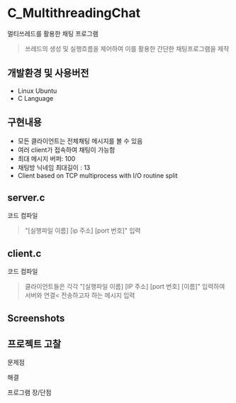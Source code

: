 # C_MultithreadingChat
멀티쓰레드를 활용한 채팅 프로그램
> 쓰레드의 생성 및 실행흐름을 제어하여 이를 활용한 간단한 채팅프로그램을 제작

## 개발환경 및 사용버전
- Linux Ubuntu
- C Language

## 구현내용
- 모든 클라이언트는 전체채팅 메시지를 볼 수 있음
- 여러 client가 접속하여 채팅이 가능함
- 최대 메시지 버퍼: 100
- 채팅방 닉네임 최대길이 : 13
- Client based on TCP multiprocess with I/O routine split

## server.c
코드 컴파일
> "[실행파일 이름] [ip 주소] [port 번호]" 입력

## client.c
코드 컴파일
> 클라이언트들은 각각 "[실행파일 이름] [IP 주소] [port 번호] [이름]" 입력하여 서버와 연결<
> 전송하고자 하는 메시지 입력


## Screenshots


## 프로젝트 고찰
문제점


해결


프로그램 장/단점
